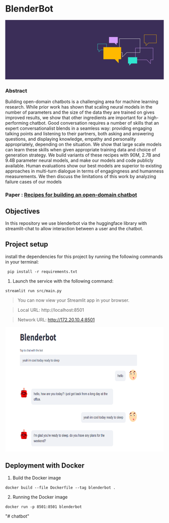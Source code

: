 # BlenderBot

![chat](./input/bld.png)

### Abstract
Building open-domain chatbots is a challenging area for machine learning research. While prior work has shown that scaling neural models in the number of parameters and the size of the data they are trained on gives improved results, we show that other ingredients are important for a high-performing chatbot. Good conversation requires a number of skills that an expert conversationalist blends in a seamless way: providing engaging talking points and listening to their partners, both asking and answering questions, and displaying knowledge, empathy and personality appropriately, depending on the situation. We show that large scale models can learn these skills when given appropriate training data and choice of generation strategy. We build variants of these recipes with 90M, 2.7B and 9.4B parameter neural models, and make our models and code publicly available. Human evaluations show our best models are superior to existing approaches in multi-turn dialogue in terms of engagingness and humanness measurements. We then discuss the limitations of this work by analyzing failure cases of our models


### Paper : [Recipes for building an open-domain chatbot](https://arxiv.org/pdf/2004.13637.pdf)


## Objectives 
In this repository we use blenderbot via the huggingface library with streamlit-chat to allow interaction between a user and the chatbot.

## Project setup

install the dependencies for this project by running the following commands in your terminal:
```
 pip install -r requirements.txt
```

1. Launch the service with the following command:
```
streamlit run src/main.py
```

>You can now view your Streamlit app in your browser.

>Local URL: http://localhost:8501

>Network URL: http://172.20.10.4:8501

<p align="center">
<img src="./input/blendddd.png"  width="600" height="397">
</p>


## Deployment with Docker
1. Build the Docker image
```
docker build --file Dockerfile --tag blenderbot .
```

2. Running the Docker image
```
docker run -p 8501:8501 blenderbot
```

"# chatbot" 

